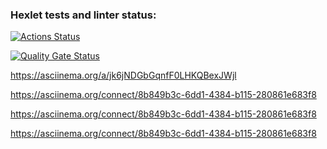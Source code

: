 ### Hexlet tests and linter status:
[![Actions Status](https://github.com/hpf42/python-project-49/actions/workflows/hexlet-check.yml/badge.svg)](https://github.com/hpf42/python-project-49/actions)



[![Quality Gate Status](https://sonarcloud.io/api/project_badges/measure?project=hpf42_my-project&metric=alert_status)](https://sonarcloud.io/summary/new_code?id=hpf42_my-project)



https://asciinema.org/a/jk6jNDGbGqnfF0LHKQBexJWjl


https://asciinema.org/connect/8b849b3c-6dd1-4384-b115-280861e683f8


https://asciinema.org/connect/8b849b3c-6dd1-4384-b115-280861e683f8


https://asciinema.org/connect/8b849b3c-6dd1-4384-b115-280861e683f8